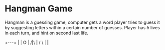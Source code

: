 # Hangman Game

<p>Hangman is a guessing game, computer gets a word player tries to guess it by suggesting letters within a certain number of guesses. Player has 5 lives in each turn, and hint on second last life.
</p>
 +---+
  |   |
  O   |
 /|\  |
 / \  |
      |
